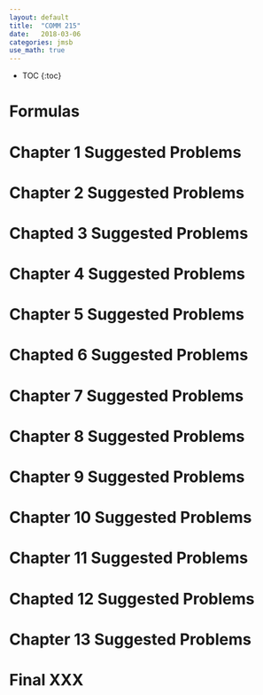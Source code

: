 ```yaml
---
layout: default
title:  "COMM 215"
date:   2018-03-06 
categories: jmsb
use_math: true
---
```


* TOC
{:toc}

<!--
# Sample Final Problems

<div style="background-color:#fff6e9; text-align:left; vertical-align: middle; padding:10px 10px;">
Let's test some inline math int $\int_{a}^{b} x^2 dx$ 
</div>
-->

<!-- Notes/Forumlas -->

# Formulas

<!-- Suggested Problems -->

# Chapter 1 Suggested Problems
# Chapter 2 Suggested Problems
# Chapted 3 Suggested Problems
# Chapter 4 Suggested Problems
# Chapter 5 Suggested Problems
# Chapted 6 Suggested Problems
# Chapter 7 Suggested Problems
# Chapter 8 Suggested Problems
# Chapter 9 Suggested Problems
# Chapter 10 Suggested Problems
# Chapter 11 Suggested Problems
# Chapted 12 Suggested Problems
# Chapter 13 Suggested Problems

<!-- Finals -->
# Final XXX
